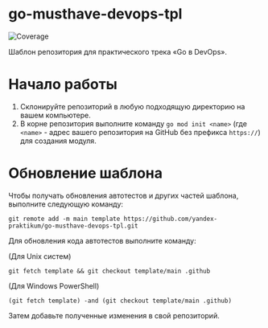 # go-musthave-devops-tpl

![Coverage](https://img.shields.io/badge/Coverage-43.4%25-yellow)

Шаблон репозитория для практического трека «Go в DevOps».

# Начало работы

1. Склонируйте репозиторий в любую подходящую директорию на вашем компьютере.
2. В корне репозитория выполните команду `go mod init <name>` (где `<name>` - адрес вашего репозитория на GitHub без префикса `https://`) для создания модуля.

# Обновление шаблона

Чтобы получать обновления автотестов и других частей шаблона, выполните следующую команду:

```
git remote add -m main template https://github.com/yandex-praktikum/go-musthave-devops-tpl.git
```

Для обновления кода автотестов выполните команду:

(Для Unix систем)

```
git fetch template && git checkout template/main .github
```

(Для Windows PowerShell)

```
(git fetch template) -and (git checkout template/main .github)
```

Затем добавьте полученные изменения в свой репозиторий.
